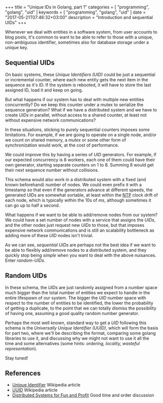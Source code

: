 +++
title = "Unique IDs in Golang, part 1"
categories = [ "programming", "golang", "uid" ]
keywords = [ "programming", "golang", "uid" ]
date = "2017-05-21T07:46:32+03:00"
description = "Introduction and sequential UIDs"
+++

Whenever we deal with entities in a software system, from user accounts to blog
posts, it's common to want to be able to refer to those with a unique,
non-ambiguous identifier, sometimes also for database storage under a unique
key.

## Sequential UIDs

On basic systems, these *Unique Identifiers (UID)* could be just a sequential or
incremental counter, where each new entity gets the next item in the sequence as
it's ID. If the system is rebooted, it will have to store the last assigned ID,
load it and keep on going.

But what happens if our system has to deal with multiple new entities
concurrently? Do we keep this counter under a mutex to serialize the sequence
generation? What if we have a distributed system and we have to create *UIDs* in
parallel, without access to a shared counter, at least not without expensive
network communications?

In these situations, sticking to purely sequential counters imposes some
limitations. For example, if we are going to operate on a single node, and/or we
count on shared memory, a *mutex* or some other form of synchronization would
work, at the cost of performance.

We could improve this by having a series of *UID* generators. For example, if our
expected concurrency is 8 workers, each one of them could have their own
generator, starting separate counters on 1 to 8. Summing 8 would get their next
sequence number without collisions.

This schema would also work in a distributed system with a fixed (and known
beforehand) number of nodes. We could even prefix it with a timestamp so that
even if the generators advance at different speeds, the generated UIDs are
somewhat sortable, at least within the
[NTP](https://en.wikipedia.org/wiki/Network_Time_Protocol) clock drift of each
node, which is typically within the 10s of *ms*, although sometimes it can go up
to half a second.

What happens if we want to be able to add/remove nodes from our system? We could
have a set number of nodes with a service that assigns the *UIDs*, and the other
nodes just request new *UIDs* to those, but that imposes expensive network
communications and is still an scalability bottleneck as adding more of these
*UID* nodes isn't trivial.

As we can see, *sequential UIDs* are perhaps not the best idea if we want to be
able to flexibly add/remove nodes to a distributed system, and they quickly stop
being *simple* when you want to deal with the above nuisances. Enter
*random-UIDs*.

## Random UIDs

In these schema, the *UIDs* are just randomly assigned from a number space much
bigger than the total number of entities we expect to handle in the entire
lifespawn of our system. The bigger the *UID* number space with respect to the
number of entities to be identified, the lower the probability of getting a
duplicate, to the point that we can totally dismiss the possibility of having
one, assuming a good quality random number generator.

Perhaps the most well known, standard way to get a *UID* following this schema
is the *Universally Unique Identifier (UUID)*, which will form the basis for
part two, where we'll be describing the format, comparing some golang libraries
to use it, and discussing why we might not want to use it all the time and some
alternatives (some hints: *ordering, locality, wasteful representation*).

Stay tuned!

## References

- [Unique Identifier](https://en.wikipedia.org/wiki/Unique_identifier) Wikipedia article
- [UUID](https://en.wikipedia.org/wiki/Universally_unique_identifier) Wikipedia article
- [Distributed Systems for Fun and Profit](http://book.mixu.net/distsys/time.html) Good time and order discussion
